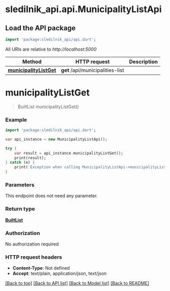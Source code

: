 # sledilnik_api.api.MunicipalityListApi

## Load the API package
```dart
import 'package:sledilnik_api/api.dart';
```

All URIs are relative to *http://localhost:5000*

Method | HTTP request | Description
------------- | ------------- | -------------
[**municipalityListGet**](MunicipalityListApi.md#municipalityListGet) | **get** /api/municipalities-list | 


# **municipalityListGet**
> BuiltList<Municipality> municipalityListGet()



### Example 
```dart
import 'package:sledilnik_api/api.dart';

var api_instance = new MunicipalityListApi();

try { 
    var result = api_instance.municipalityListGet();
    print(result);
} catch (e) {
    print('Exception when calling MunicipalityListApi->municipalityListGet: $e\n');
}
```

### Parameters
This endpoint does not need any parameter.

### Return type

[**BuiltList<Municipality>**](Municipality.md)

### Authorization

No authorization required

### HTTP request headers

 - **Content-Type**: Not defined
 - **Accept**: text/plain, application/json, text/json

[[Back to top]](#) [[Back to API list]](../README.md#documentation-for-api-endpoints) [[Back to Model list]](../README.md#documentation-for-models) [[Back to README]](../README.md)

